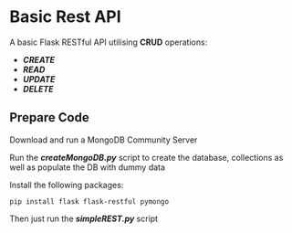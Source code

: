 # Basic Rest API

A basic Flask RESTful API utilising __CRUD__ operations:
- ***CREATE***
- ***READ***
- ***UPDATE***
- ***DELETE***

## Prepare Code

Download and run a MongoDB Community Server

Run the ***createMongoDB.py*** script to create the database, collections as well as populate the DB with dummy data

Install the following packages:
```
pip install flask flask-restful pymongo
```

Then just run the ***simpleREST.py*** script

